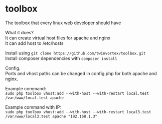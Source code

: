 # toolbox  
The toolbox that every linux web developer should have  

What it does?  
It can create virtual host files for apache and nginx  
It can add host to /etc/hosts  

Install using `git clone https://github.com/twinvortex/toolbox.git`  
Install composer dependencies with `composer install`  

Config.  
Ports and vhost paths can be changed in config.php for both apache and nginx.

Example command:  
`sudo php toolbox vhost:add --with-host --with-restart local.test /var/www/local.test apache`

Example command with IP:  
`sudo php toolbox vhost:add --with-host --with-restart local3.test /var/www/local3.test apache "192.168.1.3"`
